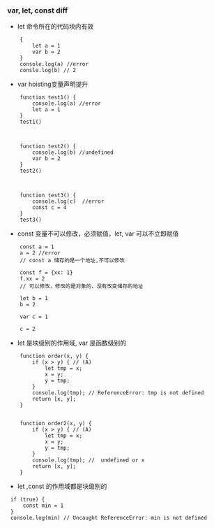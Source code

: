 ### var, let, const diff

*  let 命令所在的代码块内有效

```
    {
        let a = 1
        var b = 2    
    }
    console.log(a) //error
    consle.log(b) // 2
```

* var hoisting变量声明提升

```
    function test1() {
        console.log(a) //error
        let a = 1
    }
    test1()



    function test2() {
        console.log(b) //undefined
        var b = 2
    }
    test2()



    function test3() {
        console.log(c)  //error
        const c = 4
    }
    test3()
```

* const 变量不可以修改，必须赋值，let, var 可以不立即赋值

```
    const a = 1
    a = 2 //error
    // const a 储存的是一个地址,不可以修改

    const f = {xx: 1}
    f.xx = 2
    // 可以修改，修改的是对象的，没有改变储存的地址

    let b = 1
    b = 2

    var c = 1

    c = 2
```

* let 是块级别的作用域, var 是函数级别的

```
    function order(x, y) {
        if (x > y) { // (A)
            let tmp = x;
            x = y;
            y = tmp;
        }
        console.log(tmp); // ReferenceError: tmp is not defined
        return [x, y];
    }


    function order2(x, y) {
        if (x > y) { // (A)
            let tmp = x;
            x = y;
            y = tmp;
        }
        console.log(tmp); //  undefined or x
        return [x, y];
    }
```

* let ,const 的作用域都是块级别的  

```
 if (true) {
     const min = 1
 }
 console.log(min) // Uncaught ReferenceError: min is not defined
```

